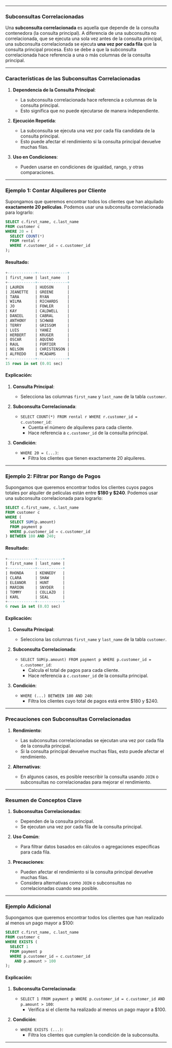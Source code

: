 
---

### **Subconsultas Correlacionadas**

Una **subconsulta correlacionada** es aquella que depende de la consulta contenedora (la consulta principal). A diferencia de una subconsulta no correlacionada, que se ejecuta una sola vez antes de la consulta principal, una subconsulta correlacionada se ejecuta **una vez por cada fila** que la consulta principal procesa. Esto se debe a que la subconsulta correlacionada hace referencia a una o más columnas de la consulta principal.

---

### **Características de las Subconsultas Correlacionadas**

1. **Dependencia de la Consulta Principal**:
    - La subconsulta correlacionada hace referencia a columnas de la consulta principal.
    - Esto significa que no puede ejecutarse de manera independiente.

2. **Ejecución Repetida**:
    - La subconsulta se ejecuta una vez por cada fila candidata de la consulta principal.
    - Esto puede afectar el rendimiento si la consulta principal devuelve muchas filas.

3. **Uso en Condiciones**:
    - Pueden usarse en condiciones de igualdad, rango, y otras comparaciones.

---

### **Ejemplo 1: Contar Alquileres por Cliente**

Supongamos que queremos encontrar todos los clientes que han alquilado **exactamente 20 películas**. Podemos usar una subconsulta correlacionada para lograrlo:

```sql
SELECT c.first_name, c.last_name
FROM customer c
WHERE 20 = (
  SELECT COUNT(*)
  FROM rental r
  WHERE r.customer_id = c.customer_id
);
```

#### **Resultado:**
```sql
+------------+-------------+
| first_name | last_name   |
+------------+-------------+
| LAUREN     | HUDSON      |
| JEANETTE   | GREENE      |
| TARA       | RYAN        |
| WILMA      | RICHARDS    |
| JO         | FOWLER      |
| KAY        | CALDWELL    |
| DANIEL     | CABRAL      |
| ANTHONY    | SCHWAB      |
| TERRY      | GRISSOM     |
| LUIS       | YANEZ       |
| HERBERT    | KRUGER      |
| OSCAR      | AQUINO      |
| RAUL       | FORTIER     |
| NELSON     | CHRISTENSON |
| ALFREDO    | MCADAMS     |
+------------+-------------+
15 rows in set (0.01 sec)
```

#### **Explicación:**
1. **Consulta Principal**:
    - Selecciona las columnas `first_name` y `last_name` de la tabla `customer`.

2. **Subconsulta Correlacionada**:
    - `SELECT COUNT(*) FROM rental r WHERE r.customer_id = c.customer_id`:
        - Cuenta el número de alquileres para cada cliente.
        - Hace referencia a `c.customer_id` de la consulta principal.

3. **Condición**:
    - `WHERE 20 = (...)`:
        - Filtra los clientes que tienen exactamente 20 alquileres.

---

### **Ejemplo 2: Filtrar por Rango de Pagos**

Supongamos que queremos encontrar todos los clientes cuyos pagos totales por alquiler de películas están entre **$180 y $240**. Podemos usar una subconsulta correlacionada para lograrlo:

```sql
SELECT c.first_name, c.last_name
FROM customer c
WHERE (
  SELECT SUM(p.amount)
  FROM payment p
  WHERE p.customer_id = c.customer_id
) BETWEEN 180 AND 240;
```

#### **Resultado:**
```sql
+------------+-----------+
| first_name | last_name |
+------------+-----------+
| RHONDA     | KENNEDY   |
| CLARA      | SHAW      |
| ELEANOR    | HUNT      |
| MARION     | SNYDER    |
| TOMMY      | COLLAZO   |
| KARL       | SEAL      |
+------------+-----------+
6 rows in set (0.03 sec)
```

#### **Explicación:**
1. **Consulta Principal**:
    - Selecciona las columnas `first_name` y `last_name` de la tabla `customer`.

2. **Subconsulta Correlacionada**:
    - `SELECT SUM(p.amount) FROM payment p WHERE p.customer_id = c.customer_id`:
        - Calcula el total de pagos para cada cliente.
        - Hace referencia a `c.customer_id` de la consulta principal.

3. **Condición**:
    - `WHERE (...) BETWEEN 180 AND 240`:
        - Filtra los clientes cuyo total de pagos está entre $180 y $240.

---

### **Precauciones con Subconsultas Correlacionadas**

1. **Rendimiento**:
    - Las subconsultas correlacionadas se ejecutan una vez por cada fila de la consulta principal.
    - Si la consulta principal devuelve muchas filas, esto puede afectar el rendimiento.

2. **Alternativas**:
    - En algunos casos, es posible reescribir la consulta usando `JOIN` o subconsultas no correlacionadas para mejorar el rendimiento.

---

### **Resumen de Conceptos Clave**

1. **Subconsultas Correlacionadas**:
    - Dependen de la consulta principal.
    - Se ejecutan una vez por cada fila de la consulta principal.

2. **Uso Común**:
    - Para filtrar datos basados en cálculos o agregaciones específicas para cada fila.

3. **Precauciones**:
    - Pueden afectar el rendimiento si la consulta principal devuelve muchas filas.
    - Considera alternativas como `JOIN` o subconsultas no correlacionadas cuando sea posible.

---

### **Ejemplo Adicional**

Supongamos que queremos encontrar todos los clientes que han realizado al menos un pago mayor a $100:

```sql
SELECT c.first_name, c.last_name
FROM customer c
WHERE EXISTS (
  SELECT 1
  FROM payment p
  WHERE p.customer_id = c.customer_id
    AND p.amount > 100
);
```

#### **Explicación:**
1. **Subconsulta Correlacionada**:
    - `SELECT 1 FROM payment p WHERE p.customer_id = c.customer_id AND p.amount > 100`:
        - Verifica si el cliente ha realizado al menos un pago mayor a $100.

2. **Condición**:
    - `WHERE EXISTS (...)`:
        - Filtra los clientes que cumplen la condición de la subconsulta.

---

